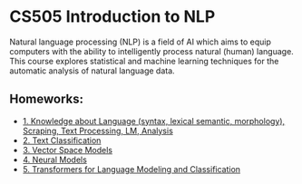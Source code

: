 # CS505 Introduction to NLP
Natural language processing (NLP) is a field of AI which aims to equip computers 
with the ability to intelligently process natural (human) language. This course 
explores statistical and machine learning techniques for the automatic analysis 
of natural language data.

## Homeworks:
* [1. Knowledge about Language (syntax, lexical semantic, morphology), Scraping, Text Processing, LM, Analysis](./HW/1.%20Knowledge%20about%20Language%2C%20Scraping%2C%20Text%20Processing%2C%20LM%2C%20Analysis/)
* [2. Text Classification](./HW/2.%20Text%20Classification/)
* [3. Vector Space Models](./HW/3.%20Vector%20Space%20Models/)
* [4. Neural Models](./HW/4.%20Neural%20Models/)
* [5. Transformers for Language Modeling and Classification](./HW/5.%20Transformers%20for%20Language%20Modeling%20and%20Classification/)

